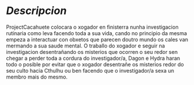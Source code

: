 # _Descripcion_

ProjectCacahuete colocara o xogador en finisterra nunha investigacion rutinaria como leva facendo toda a sua vida, cando no principio da mesma empeza a interactuar con obxetos que parecen doutro mundo os cales van mermando a sua saude mental. O traballo do xogador e seguir na investigacion desentrañando os misterios que ocorren o seu redor sen chegar a perder toda a cordura do investigador/a, Dagon e Hydra haran todo o posible por evitar que o xogador desentrañe os misterios redor do seu culto hacia Cthulhu ou ben facendo que o investigador/a sexa un membro mais do mesmo.